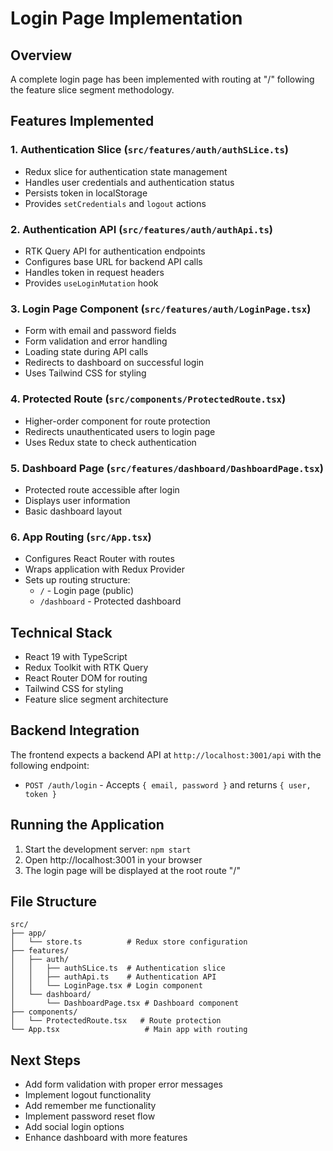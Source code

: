 # Login Page Implementation

## Overview
A complete login page has been implemented with routing at "/" following the feature slice segment methodology.

## Features Implemented

### 1. Authentication Slice (`src/features/auth/authSLice.ts`)
- Redux slice for authentication state management
- Handles user credentials and authentication status
- Persists token in localStorage
- Provides `setCredentials` and `logout` actions

### 2. Authentication API (`src/features/auth/authApi.ts`)
- RTK Query API for authentication endpoints
- Configures base URL for backend API calls
- Handles token in request headers
- Provides `useLoginMutation` hook

### 3. Login Page Component (`src/features/auth/LoginPage.tsx`)
- Form with email and password fields
- Form validation and error handling
- Loading state during API calls
- Redirects to dashboard on successful login
- Uses Tailwind CSS for styling

### 4. Protected Route (`src/components/ProtectedRoute.tsx`)
- Higher-order component for route protection
- Redirects unauthenticated users to login page
- Uses Redux state to check authentication

### 5. Dashboard Page (`src/features/dashboard/DashboardPage.tsx`)
- Protected route accessible after login
- Displays user information
- Basic dashboard layout

### 6. App Routing (`src/App.tsx`)
- Configures React Router with routes
- Wraps application with Redux Provider
- Sets up routing structure:
  - `/` - Login page (public)
  - `/dashboard` - Protected dashboard

## Technical Stack
- React 19 with TypeScript
- Redux Toolkit with RTK Query
- React Router DOM for routing
- Tailwind CSS for styling
- Feature slice segment architecture

## Backend Integration
The frontend expects a backend API at `http://localhost:3001/api` with the following endpoint:
- `POST /auth/login` - Accepts `{ email, password }` and returns `{ user, token }`

## Running the Application
1. Start the development server: `npm start`
2. Open http://localhost:3001 in your browser
3. The login page will be displayed at the root route "/"

## File Structure
```
src/
├── app/
│   └── store.ts          # Redux store configuration
├── features/
│   ├── auth/
│   │   ├── authSLice.ts  # Authentication slice
│   │   ├── authApi.ts    # Authentication API
│   │   └── LoginPage.tsx # Login component
│   └── dashboard/
│       └── DashboardPage.tsx # Dashboard component
├── components/
│   └── ProtectedRoute.tsx   # Route protection
└── App.tsx                   # Main app with routing
```

## Next Steps
- Add form validation with proper error messages
- Implement logout functionality
- Add remember me functionality
- Implement password reset flow
- Add social login options
- Enhance dashboard with more features
